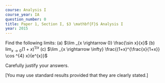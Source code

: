 ```yaml
---
course: Analysis I
course_year: IA
question_number: 0
title: Paper 1, Section I, $3 \mathbf{F}$ Analysis I
year: 2015
---
```




Find the following limits:
(a) $\lim _{x \rightarrow 0} \frac{\sin x}{x}$
(b) $\lim _{x \rightarrow 0}(1+x)^{1 / x}$
(c) $\lim _{x \rightarrow \infty} \frac{(1+x)^{\frac{x}{1+x}} \cos ^{4} x}{e^{x}}$

Carefully justify your answers.

[You may use standard results provided that they are clearly stated.]